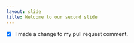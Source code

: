 ```yaml
---
layout: slide
title: Welcome to our second slide
---
```

- [x] I made a change to my pull request comment.
